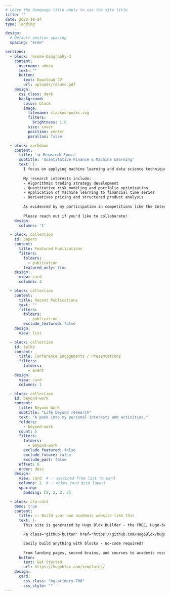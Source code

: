 ```yaml
---
# Leave the homepage title empty to use the site title
title: ""
date: 2022-10-24
type: landing

design:
  # Default section spacing
  spacing: "6rem"

sections:
  - block: resume-biography-3
    content:
      username: admin
      text: ""
      button:
        text: Download CV
        url: uploads/resume.pdf
    design:
      css_class: dark
      background:
        color: black
        image:
          filename: stacked-peaks.svg
          filters:
            brightness: 1.0
          size: cover
          position: center
          parallax: false

  - block: markdown
    content:
      title: '📊 Research Focus'
      subtitle: 'Quantitative Finance & Machine Learning'
      text: |-
        I focus on applying machine learning and data science techniques to discover investment opportunities and develop risk management strategies in the field of quantitative finance.
        
        My research interests include:
        - Algorithmic trading strategy development
        - Quantitative risk modeling and portfolio optimization
        - Application of machine learning to financial time series
        - Derivatives pricing and structured product analysis
        
        As evidenced by my participation in competitions like the International Quant Championship and Point 72 x Fidelity Competition, I'm dedicated to pushing the boundaries of quantitative analysis.
        
        Please reach out if you'd like to collaborate!
    design:
      columns: '1'

  - block: collection
    id: papers
    content:
      title: Featured Publications
      filters:
        folders:
          - publication
        featured_only: true
    design:
      view: card
      columns: 2

  - block: collection
    content:
      title: Recent Publications
      text: ""
      filters:
        folders:
          - publication
        exclude_featured: false
    design:
      view: list

  - block: collection
    id: talks
    content:
      title: Conference Engagements / Presentations
      filters:
        folders:
          - event
    design:
      view: card
      columns: 1

  - block: collection
    id: beyond-work
    content:
      title: Beyond Work
      subtitle: "Life beyond research"
      text: "A peek into my personal interests and activities."
      folders:
        - beyond-work
      count: 5
      filters:
        folders:
          - beyond-work
        exclude_featured: false
        exclude_future: false
        exclude_past: false
      offset: 0
      order: desc
    design:
      view: card  # ✅ switched from list to card
      columns: 2  # ✅ makes card grid layout
      spacing:
        padding: [2, 2, 2, 2]

  - block: cta-card
    demo: true
    content:
      title: 👉 Build your own academic website like this
      text: |-
        This site is generated by Hugo Blox Builder - the FREE, Hugo-based open source website builder trusted by 250,000+ academics like you.

        <a class="github-button" href="https://github.com/HugoBlox/hugo-blox-builder" data-color-scheme="no-preference: light; light: light; dark: dark;" data-icon="octicon-star" data-size="large" data-show-count="true" aria-label="Star HugoBlox/hugo-blox-builder on GitHub">Star</a>

        Easily build anything with blocks - no-code required!
        
        From landing pages, second brains, and courses to academic resumés, conferences, and tech blogs.
      button:
        text: Get Started
        url: https://hugoblox.com/templates/
    design:
      card:
        css_class: "bg-primary-700"
        css_style: ""
---
```

